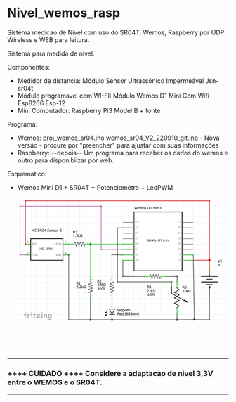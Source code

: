 # Nivel_wemos_rasp
Sistema medicao de Nivel com uso do SR04T, Wemos, Raspberry por UDP. Wireless e WEB para leitura.

Sistema para medida de nivel.

Componentes:
- Medidor de distancia: Módulo Sensor Ultrassônico Impermeável Jsn-sr04t
- Módulo programavel com WI-FI: Módulo Wemos D1 Mini Com Wifi Esp8266 Esp-12
- Mini Computador: Raspberry Pi3 Model B + fonte

Programa:
 - Wemos: proj_wemos_sr04.ino
          wemos_sr04_V2_220910_git.ino - Nova versão - procure por "preencher" para ajustar com suas informações
 - Raspberry: --depois-- Um programa para receber os dados do wemos e outro para disponibiizar por web.

Esquematico:  
- Wemos Mini D1 + SR04T + Potenciometro + LedPWM <br><br>
![wemos_sr04_circuito.png](wemos_sr04_circuito.png)  

<br><br><br>

---
### ++++ **CUIDADO** ++++  Considere a adaptacao de nivel 3,3V entre o WEMOS e o SR04T.
---
